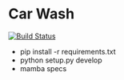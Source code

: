 Car Wash
========

[![Build Status](https://travis-ci.org/aleasoluciones/car_wash.png)](https://travis-ci.org/aleasoluciones/car_wash)

- pip install -r requirements.txt
- python setup.py develop
- mamba specs

